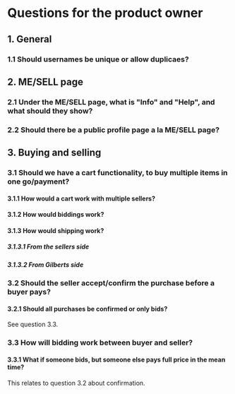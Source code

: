# Questions for the product owner

## 1. General

### 1.1 Should usernames be unique or allow duplicaes?

## 2. ME/SELL page

### 2.1 Under the ME/SELL page, what is "Info" and "Help", and what should they show?

### 2.2 Should there be a public profile page a la ME/SELL page?

## 3. Buying and selling

### 3.1 Should we have a cart functionality, to buy multiple items in one go/payment?

#### 3.1.1 How would a cart work with multiple sellers?

#### 3.1.2 How would biddings work?

#### 3.1.3 How would shipping work?

##### 3.1.3.1 From the sellers side

##### 3.1.3.2 From Gilberts side

### 3.2 Should the seller accept/confirm the purchase before a buyer pays?

#### 3.2.1 Should all purchases be confirmed or only bids?

See question 3.3.

### 3.3 How will bidding work between buyer and seller?

#### 3.3.1 What if someone bids, but someone else pays full price in the mean time?

This relates to question 3.2 about confirmation.
